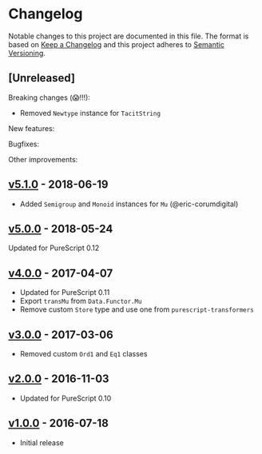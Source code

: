 # Changelog

Notable changes to this project are documented in this file. The format is based on [Keep a Changelog](https://keepachangelog.com/en/1.0.0/) and this project adheres to [Semantic Versioning](https://semver.org/spec/v2.0.0.html).

## [Unreleased]

Breaking changes (😱!!!):

- Removed `Newtype` instance for `TacitString`

New features:

Bugfixes:

Other improvements:

## [v5.1.0](https://github.com/purescript-contrib/purescript-fixed-points/releases/tag/v5.1.0) - 2018-06-19

- Added `Semigroup` and `Monoid` instances for `Mu` (@eric-corumdigital)

## [v5.0.0](https://github.com/purescript-contrib/purescript-fixed-points/releases/tag/v5.0.0) - 2018-05-24

Updated for PureScript 0.12

## [v4.0.0](https://github.com/purescript-contrib/purescript-fixed-points/releases/tag/v4.0.0) - 2017-04-07

- Updated for PureScript 0.11
- Export `transMu` from `Data.Functor.Mu`
- Remove custom `Store` type and use one from `purescript-transformers`

## [v3.0.0](https://github.com/purescript-contrib/purescript-fixed-points/releases/tag/v3.0.0) - 2017-03-06

- Removed custom `Ord1` and `Eq1` classes

## [v2.0.0](https://github.com/purescript-contrib/purescript-fixed-points/releases/tag/v2.0.0) - 2016-11-03

- Updated for PureScript 0.10

## [v1.0.0](https://github.com/purescript-contrib/purescript-fixed-points/releases/tag/v1.0.0) - 2016-07-18

- Initial release
